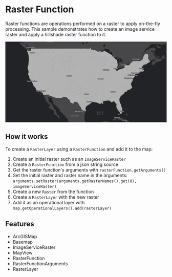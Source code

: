 <h1>Raster Function</h1>

<p>Raster functions are operations performed on a raster to apply on-the-fly processing. This sample demonstrates how
 to create an image service raster and apply a hillshade raster function to it.</p>

<p><img src="RasterFunction.png"/></p>

<h2>How it works</h2>

<p>To create a <code>RasterLayer</code> using a <code>RasterFunction</code> and add it to the map:</p>
<ol>
  <li>Create an initial raster such as an <code>ImageServiceRaster</code></li>
  <li>Create a <code>RasterFunction</code> from a json string source</li>
  <li>Get the raster function's arguments with <code>rasterFunction.getArguments()</code></li>
  <li>Set the initial raster and raster name in the arguments: <code>arguments.setRaster(arguments.getRasterNames().get(0), imageServiceRaster)</code></li>
  <li>Create a new <code>Raster</code> from the function</li>
  <li>Create a <code>RasterLayer</code> with the new raster</li>
  <li>Add it as an operational layer with <code>map.getOperationalLayers().add(rasterLayer)</code></li>
</ol>

<h2>Features</h2>

<ul>
  <li>ArcGISMap</li>
  <li>Basemap</li>
  <li>ImageServiceRaster</li>
  <li>MapView</li>
  <li>RasterFunction</li>
  <li>RasterFunctionArguments</li>
  <li>RasterLayer</li>
</ul>
